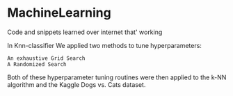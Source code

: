 # MachineLearning
Code and snippets learned over internet that' working

In Knn-classifier
We applied two methods to tune hyperparameters:

    An exhaustive Grid Search
    A Randomized Search

Both of these hyperparameter tuning routines were then applied to the k-NN algorithm and the Kaggle Dogs vs. Cats dataset.
